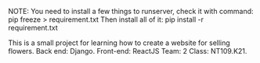 NOTE: 
You need to install a few things to runserver, check it with command: pip freeze > requirement.txt
Then install all of it: pip install -r requirement.txt


This is a small project for learning how to create a website for selling flowers.
Back end: Django.
Front-end: ReactJS
Team: 2
Class: NT109.K21.
